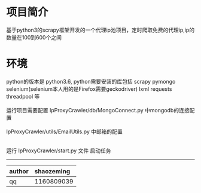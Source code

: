 # 项目简介
基于python3的scrapy框架开发的一个代理ip池项目，定时爬取免费的代理ip,ip的数量在100到600个之间



# 环境
python的版本是 python3.6, python需要安装的库包括 scrapy pymongo selenium(selenium本人用的是Firefox需要geckodriver) lxml requests threadpool 等
<br/>    
运行项目需要配置 IpProxyCrawler/db/MongoConnect.py 中mongodb的连接配置
<br/>    
                 IpProxyCrawler/utils/EmailUtils.py 中邮箱的配置

<br/>                 
运行 IpProxyCrawler/start.py 文件 启动任务



<hr/>

|author|shaozeming|
|:---|:---|
|qq|1160809039|

